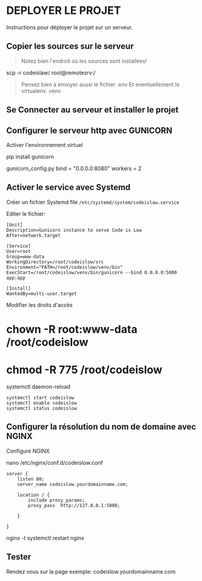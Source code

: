 # DEPLOYER LE PROJET

Instructions pour déployer le projet sur un serveur. 

## Copier les sources sur le serveur


> Notez bien l'endroit où les sources sont installées!

scp -r codeislaw/ root@remotesrv:/

> Pensez bien à envoyer aussi le fichier .env
> Et eventuellement le virtualenv .venv

## Se Connecter au serveur et installer le projet


## Configurer le serveur http avec GUNICORN

Activer l'environnement virtuel

pip install gunicorn

gunicorn_config.py
bind = "0.0.0.0:8080"
workers = 2


## Activer le service avec Systemd

Créer un  fichier Systemd file `/etc/systemd/system/codeislaw.service`

Editer le fichier:

```
[Unit]
Description=Gunicorn instance to serve Code is Low
After=network.target

[Service]
User=root
Group=www-data
WorkingDirectory=/root/codeislow/src
Environment="PATH=/root/codeislow/venv/bin"
ExecStart=/root/codeislow/venv/bin/gunicorn --bind 0.0.0.0:5000 app:app

[Install]
WantedBy=multi-user.target
```

Modifier les droits d'accès
# chown -R root:www-data /root/codeislow
# chmod -R 775 /root/codeislow

systemctl daemon-reload

```
systemctl start codeislow
systemctl enable codeislow
systemctl status codeislow
```
## Configurer la résolution du nom de domaine avec NGINX

Configure NGINX

nano /etc/nginx/conf.d/codeislow.conf

```
server {
    listen 80;
    server_name codeislow.yourdomainname.com;

    location / {
        include proxy_params;
        proxy_pass  http://127.0.0.1:5000;

    }

}
```
nginx -t
systemctl restart nginx


## Tester

Rendez vous sur la page exemple: codeislow.yourdomainname.com